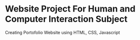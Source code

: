 # Website Project For Human and Computer Interaction Subject

Creating Portofolio Website using HTML, CSS, Javascript
